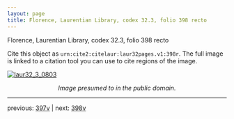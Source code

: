 ```yaml
---
layout: page
title: Florence, Laurentian Library, codex 32.3, folio 398 recto
---
```


Florence, Laurentian Library, codex 32.3, folio 398 recto

Cite this object as `urn:cite2:citelaur:laur32pages.v1:398r`.  The full image is linked to a citation tool you can use to cite regions of the image.

[![laur32_3_0803](http://www.homermultitext.org/iipsrv?IIIF=/project/homer/pyramidal/deepzoom/citelaur/laur32imgs/v1/laur32_3_0803.tif/full/800,/0/default.jpg)](http://www.homermultitext.org/ict2/?urn=urn:cite2:citelaur:laur32imgs.v1:laur32_3_0803) 

<p style="text-align: center; font-style: italic;">Image presumed to in the public domain.</p>

---

previous: [397v](../397v/) | next: [398v](../398v/)
